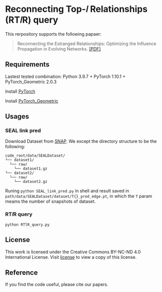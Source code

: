 # Reconnecting Top-𝑙 Relationships (RT𝑙R) query

This rerpository supports the following papaer:

> Reconnecting the Estranged Relationships: Optimizing the
Influence Propagation in Evolving Networks. [\[PDF\]]()

## Requirements

Lastest tested combination: Python 3.9.7 + PyTorch 1.10.1 + PyTorch_Geometric 2.0.3

Install [PyTorch](https://pytorch.org/)

Install [PyTorch_Geometric](https://pytorch-geometric.readthedocs.io/en/latest/notes/installation.html)

## Usages

### SEAL link pred

Download Dataset from [SNAP](https://snap.stanford.edu/data). We except the directory structure to be the following:

```
code_root/data/SEALDataset/
└── dataset1/
  └── raw/
    └── dataset1.gz
└── dataset2/
  └── raw/
    └── dataset2.gz
```

Runing `python SEAL_link_pred.py` in shell and result saved in `path/data/SEALDataset/dataset/T{}_pred_edge.pt`, in which the `T` param meams the number of snapshots of dataset.

### RT𝑙R query

```shell
python RTlR_query.py
```

## License
This work is licensed under the Creative Commons BY-NC-ND 4.0 International
License. Visit [license](https://creativecommons.org/licenses/by-nc-nd/4.0/) to view a copy of this license.

## Reference

If you find the code useful, please cite our papers.

```bibtex

```
